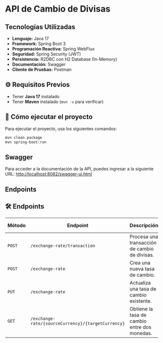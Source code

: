 # API de Cambio de Divisas

## Tecnologías Utilizadas
- **Lenguaje:** Java 17
- **Framework:** Spring Boot 3
- **Programación Reactiva:** Spring WebFlux
- **Seguridad:** Spring Security (JWT)
- **Persistencia:** R2DBC con H2 Database (In-Memory)
- **Documentación:** Swagger
- **Cliente de Pruebas:** Postman

## ⚙️ Requisitos Previos
- Tener **Java 17** instalado
- Tener **Maven** instalado (`mvn -v` para verificar)

## 🚀 Cómo ejecutar el proyecto
Para ejecutar el proyecto, usa los siguientes comandos:

```bash
mvn clean package
mvn spring-boot:run
```
## Swagger
Para acceder a la documentación de la API, puedes ingresar a la siguiente URL:
[http://localhost:8082/swagger-ui.html](http://localhost:8082/swagger-ui.html)

## Endpoints
## 🛠 **Endpoints**

| **Método** | **Endpoint**                                       | **Descripción**                               | **Cuerpo (Request Body)**               | **Respuesta (Response Body)**        |
|------------|----------------------------------------------------|-----------------------------------------------|-----------------------------------------|--------------------------------------|
| `POST`     | `/exchange-rate/transaction`                       | Procesa una transacción de cambio de divisas. | `ExchangeRateTransactionRequest` (JSON) | `ExchangeTransactionResponse` (JSON) |
| `POST`     | `/exchange-rate`                                   | Crea una nueva tasa de cambio.                | `ExchangeRateRequest` (JSON)            | `ExchangeRateResponse` (JSON)        |
| `PUT`      | `/exchange-rate`                                   | Actualiza una tasa de cambio existente.       | `ExchangeRateRequest` (JSON)            | `ExchangeRateResponse` (JSON)        |
| `GET`      | `/exchange-rate/{sourceCurrency}/{targetCurrency}` | Obtiene la tasa de cambio entre dos monedas.  | N/A                                     | `ExchangeRateResponse` (JSON)        |
